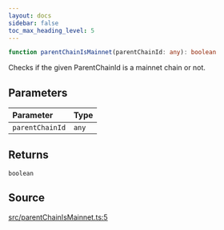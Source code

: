 ```yaml
---
layout: docs
sidebar: false
toc_max_heading_level: 5
---
```


```ts
function parentChainIsMainnet(parentChainId: any): boolean
```

Checks if the given ParentChainId is a mainnet chain or not.

## Parameters

| Parameter | Type |
| :------ | :------ |
| `parentChainId` | `any` |

## Returns

`boolean`

## Source

[src/parentChainIsMainnet.ts:5](https://github.com/OffchainLabs/arbitrum-orbit-sdk/blob/cfcbd32d6879cf7817a33b24f062a0fd879ea257/src/parentChainIsMainnet.ts#L5)
